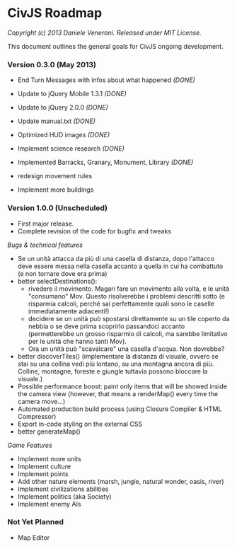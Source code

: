# CivJS Roadmap

_Copyright (c) 2013 Daniele Veneroni. Released under MIT License._

This document outlines the general goals for CivJS ongoing development.

### Version 0.3.0 (May 2013)

* End Turn Messages with infos about what happened _(DONE)_
* Update to jQuery Mobile 1.3.1 _(DONE)_
* Update to jQuery 2.0.0 _(DONE)_
* Update manual.txt _(DONE)_
* Optimized HUD images _(DONE)_
* Implement science research _(DONE)_
* Implemented Barracks, Granary, Monument, Library _(DONE)_

* redesign movement rules
* Implement more buildings

### Version 1.0.0 (Unscheduled)

* First major release.
* Complete revision of the code for bugfix and tweaks

_Bugs & technical features_

* Se un unità attacca da più di una casella di distanza, dopo l'attacco deve essere messa nella casella accanto a quella in cui ha combattuto (e non tornare dove era prima)
* better selectDestinations():
	* rivedere il movimento. Magari fare un movimento alla volta, e le unità "consumano" Mov. Questo risolverebbe i problemi descritti sotto (e risparmia calcoli, perché sai perfettamente quali sono le caselle immediatamente adiacenti!)
	* decidere se un unità può spostarsi direttamente su un tile coperto da nebbia o se deve prima scoprirlo passandoci accanto (permetterebbe un grosso risparmio di calcoli, ma sarebbe limitativo per le unità che hanno tanti Mov).
	* Ora un unità può "scavalcare" una casella d'acqua. Non dovrebbe?
* better discoverTiles() (implementare la distanza di visuale, ovvero se stai su una collina vedi più lontano, su una montagna ancora di più. Colline, montagne, foreste e giungle tuttavia possono bloccare la visuale.)
* Possible performance boost: paint only items that will be showed inside the camera view (however, that means a renderMap() every time the camera move...)
* Automated production build process (using Closure Compiler & HTML Compressor)
* Export in-code styling on the external CSS
* better generateMap()

_Game Features_

* Implement more units
* Implement culture
* Implement points
* Add other nature elements (marsh, jungle, natural wonder, oasis, river)
* Implement civilizations abilities
* Implement politics (aka Society)
* Implement enemy AIs

### Not Yet Planned

* Map Editor
